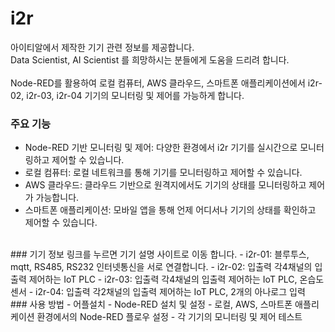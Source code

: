# i2r
아이티알에서 제작한 기기 관련 정보를 제공합니다.    
Data Scientist, AI Scientist 를 희망하시는 분들에게 도움을 드리려 합니다.    
<br>
Node-RED를 활용하여 로컬 컴퓨터, AWS 클라우드, 스마트폰 애플리케이션에서 i2r-02, i2r-03, i2r-04 기기의 모니터링 및 제어를 가능하게 합니다.

### 주요 기능   
- Node-RED 기반 모니터링 및 제어: 다양한 환경에서 i2r 기기를 실시간으로 모니터링하고 제어할 수 있습니다.    
- 로컬 컴퓨터: 로컬 네트워크를 통해 기기를 모니터링하고 제어할 수 있습니다.    
- AWS 클라우드: 클라우드 기반으로 원격지에서도 기기의 상태를 모니터링하고 제어가 가능합니다.     
- 스마트폰 애플리케이션: 모바일 앱을 통해 언제 어디서나 기기의 상태를 확인하고 제어할 수 있습니다.
<br>   
### 기기 정보    
링크를 누르면 기기 설명 사이트로 이동 합니다.    
- i2r-01: 블루투스, mqtt, RS485, RS232 인터넷통신을 서로 연결합니다.    
- i2r-02: 입출력 각4채널의 입출력 제어하는 IoT PLC     
- i2r-03: 입출력 각4채널의 입출력 제어하는 IoT PLC, 온습도 센서     
- i2r-04: 입출력 각2채널의 입출력 제어하는 IoT PLC, 2개의 아나로그 입력    
<br>  
### 사용 방법
- 어플설치    
- Node-RED 설치 및 설정    
- 로컬, AWS, 스마트폰 애플리케이션 환경에서의 Node-RED 플로우 설정    
- 각 기기의 모니터링 및 제어 테스트    
